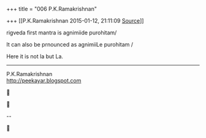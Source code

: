 +++
title = "006 P.K.Ramakrishnan"

+++
[[P.K.Ramakrishnan	2015-01-12, 21:11:09 [Source](https://groups.google.com/g/samskrita/c/QDctmYPTqfE)]]



rigveda first mantra is agnimiide purohitam/

  

It can also be prnounced as agnimiiLe purohitam /

  

Here it is not la but La.



-----------------------------------  
P.K.Ramakrishnan  
<http://peekayar.blogspot.com>

  
  





--  



